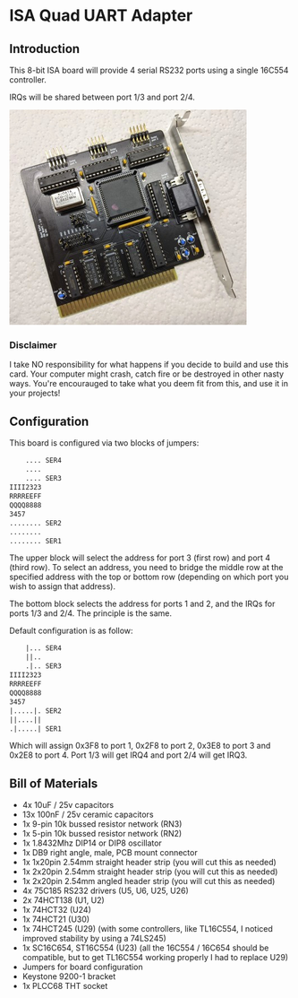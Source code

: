 # ISA Quad UART Adapter

## Introduction

This 8-bit ISA board will provide 4 serial RS232 ports using a single 16C554 controller.

IRQs will be shared between port 1/3 and port 2/4.

![Built Board](pics/quad_uart.jpg)

### Disclaimer

I take NO responsibility for what happens if you decide to build and use this card. Your computer might crash, catch fire or be destroyed in other nasty ways.
You're encourauged to take what you deem fit from this, and use it in your projects!

## Configuration

This board is configured via two blocks of jumpers:

```text
    .... SER4 
    ....
    .... SER3
IIII2323
RRRREEFF
QQQQ8888
3457
........ SER2
........
........ SER1
```

The upper block will select the address for port 3 (first row) and port 4 (third row). To select an address, you need to bridge the middle row at the specified address with the top or bottom row (depending on which port you wish to assign that address).

The bottom block selects the address for ports 1 and 2, and the IRQs for ports 1/3 and 2/4. The principle is the same.

Default configuration is as follow:
```text
    |... SER4 
    ||..
    .|.. SER3
IIII2323
RRRREEFF
QQQQ8888
3457
|.....|. SER2
||....||
.|.....| SER1
```

Which will assign 0x3F8 to port 1, 0x2F8 to port 2, 0x3E8 to port 3 and 0x2E8 to port 4.
Port 1/3 will get IRQ4 and port 2/4 will get IRQ3.

## Bill of Materials

- 4x 10uF / 25v capacitors
- 13x 100nF / 25v ceramic capacitors
- 1x 9-pin 10k bussed resistor network (RN3)
- 1x 5-pin 10k bussed resistor network (RN2)
- 1x 1.8432Mhz DIP14 or DIP8 oscillator
- 1x DB9 right angle, male, PCB mount connector
- 1x 1x20pin 2.54mm straight header strip (you will cut this as needed)
- 1x 2x20pin 2.54mm straight header strip (you will cut this as needed)
- 1x 2x20pin 2.54mm angled header strip (you will cut this as needed)
- 4x 75C185 RS232 drivers (U5, U6, U25, U26)
- 2x 74HCT138 (U1, U2)
- 1x 74HCT32 (U24)
- 1x 74HCT21 (U30)
- 1x 74HCT245 (U29) (with some controllers, like TL16C554, I noticed improved stability by using a 74LS245)
- 1x SC16C654, ST16C554 (U23) (all the 16C554 / 16C654 should be compatible, but to get TL16C554 working properly I had to replace U29) 
- Jumpers for board configuration
- Keystone 9200-1 bracket
- 1x PLCC68 THT socket
 
